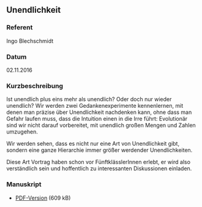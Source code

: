 ## Unendlichkeit


### Referent
Ingo Blechschmidt

### Datum
02.11.2016

### Kurzbeschreibung
Ist unendlich plus eins mehr als unendlich? Oder doch nur wieder unendlich? Wir
werden zwei Gedankenexperimente kennenlernen, mit denen man präzise über
Unendlichkeit nachdenken kann, ohne dass man Gefahr laufen muss, dass die
Intuition einen in die Irre führt: Evolutionär sind wir nicht darauf
vorbereitet, mit unendlich großen Mengen und Zahlen umzugehen.

Wir werden sehen, dass es nicht nur eine Art von Unendlichkeit gibt, sondern
eine ganze Hierarchie immer größer werdender Unendlichkeiten.

Diese Art Vortrag haben schon vor FünftklässlerInnen erlebt, er wird also
verständlich sein und hoffentlich zu interessanten Diskussionen einladen.

### Manuskript

* [PDF-Version](/download/Vortraege/unendlichkeit.pdf) (609 kB)
